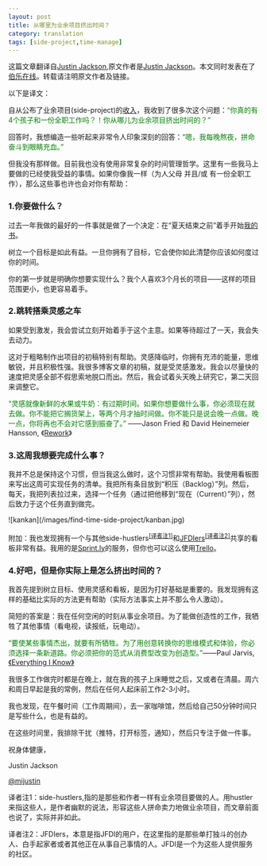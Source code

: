 ```yaml
---
layout: post
title: 从哪里为业余项目挤出时间？
category: translation
tags: [side-project,time-manage]
---
```


这篇文章翻译自[Justin Jackson](http://justinjackson.ca/where-do-you-find-the-time-for-side-projects/),原文作者是[Justin Jackson](http://justinjackson.ca/where-do-you-find-the-time-for-side-projects/)。本文同时发表在了[伯乐在线](http://blog.jobbole.com/59384/)。转载请注明原文作者及链接。

以下是译文：

<p>自从公布了业余项目(side-project)的<a href="http://justinjackson.ca/2013-revenue-stats/" target="_blank">收入</a>，我收到了很多次这个问题：<span style="color: #008000;">&#8220;你真的有4个孩子和一份全职工作吗？！你从哪儿为业余项目挤出时间的？&#8221;</span></p>
<p>回答时，我想编造一些听起来非常令人印象深刻的回答：<span style="color: #008000;">&#8220;嗯，我每晚熬夜，拼命奋斗到眼睛充血。&#8221;</span></p>
<p>但我没有那样做。目前我也没有使用非常复杂的时间管理哲学。这里有一些我马上要做的已经使我受益的事情。如果你像我一样（为人父母 并且/或 有一份全职工作），那么这些事也许也会对你有帮助：</p>
<h3>1.你要做什么？</h3>
<p>过去一年我做的最好的一件事就是做了一个决定：在“夏天结束之前”着手开始<a href="https://gumroad.com/l/amplification" target="_blank">我的书</a>。</p>
<p>树立一个目标是如此有益。一旦你拥有了目标，它会使你如此清楚你应该如何度过你的时间。</p>
<p>你的第一步就是明确你想要实现什么？我个人喜欢3个月长的项目——这样的项目范围更小，也更容易着手。</p>
<h3>2.跳转搭乘灵感之车</h3>
<p>如果受到激发，我会尝试立刻开始着手于这个主意。如果等待超过了一天，我会失去动力。</p>
<p>这对于粗略制作出项目的初稿特别有帮助。灵感降临时，你拥有充沛的能量，思维敏锐，并且积极性强。我很多博客文章的初稿，就是受灵感激发。我会以尽量快的速度把灵感全部不假思索地脱口而出。然后，我会试着头天晚上研究它，第二天回来调整它。</p>
<p style="text-align: left;"><span style="color: #008000;">&#8220;灵感就像新鲜的水果或牛奶：有过期时间。如果你想要做什么事，你必须现在就去做。你不能把它搁货架上，等两个月才抽时间做。你不能只是说会晚一点做。晚一点，你将再也不会对它感到振奋了。&#8221; </span>——Jason Fried 和 David Heinemeier Hansson, 《<span class='wp_keywordlink'><a href="http://www.amazon.cn/gp/product/B0048EKQS0/ref=as_li_qf_sp_asin_il_tl?ie=UTF8&camp=536&creative=3200&creativeASIN=B0048EKQS0&linkCode=as2&tag=vastwork-23" title="重来:更为简单有效的商业思维" rel="nofollow" target="_blank">Rework</a></span>》</p>
<h3>3.这周我想要完成什么事？</h3>
<p>我并不总是保持这个习惯，但当我这么做时，这个习惯非常有帮助。我使用看板图来写出这周可实现任务的清单。我把所有条目放到“积压（Backlog）”列。然后，每天，我把列表拉过来，选择一个任务（通过把他移到“现在（Current）”列），然后致力于这个任务直到做完。</p>
![kankan](/images/find-time-side-project/kanban.jpg)
<p>附加：我也发现拥有一个与其他side-hustlers<sup><a href="#yizhu1">[译者注1]</a></sup>和<a href="http://jfdi.bz/" target="_blank">JFDIers</a><sup><a href="#yizhu2">[译者注2]</a></sup>共享的看板非常有益。我用的是<a href="http://sprint.ly/" target="_blank">Sprint.ly</a>的服务，但你也可以这么使用<a href="https://trello.com/" target="_blank">Trello</a>。</p>
<h3>4.好吧，但是你实际上是怎么挤出时间的？</h3>
<p>我首先提到树立目标、使用灵感和看板，是因为打好基础是重要的。我发现拥有这样的基础比实际的方法更有帮助（实际方法事实上并不那么令人激动）。</p>
<p>简短的答案是：我在任何空闲的时刻从事业余项目。为了能做创造性的工作，我牺牲了其他事情（看电视，读报纸，玩电动）。</p>
<p><span style="color: #008000;">&#8220;要使某些事情杰出，就要有所牺牲。为了用创意转换你的思维模式和体验，你必须选择一条新道路。你必须把你的范式从消费型改变为创造型。&#8221;</span>——Paul Jarvis, <a href="http://pjrvs.com/everything/" target="_blank">《Everything I Know》</a></p>
<p>我很多工作做完时都是在晚上，就在我的孩子上床睡觉之后，又或者在清晨。周六和周日早起是我的常例，然后在任何人起床前工作2-3小时。</p>
<p>我也发现，在午餐时间（工作周期间），去一家咖啡馆，然后给自己50分钟时间只是写些什么，也是有益的。</p>
<p>在这些时间里，我排除干扰（推特，打开标签，通知），然后只专注于做一件事。</p>
<p>祝身体健康，</p>
<p>Justin Jackson</p>
<p><a href="http://twitter.com/mijustin" target="_blank">@mijustin</a></p>
<p><a name="yizhu1"></a>译者注1：side-hustlers,指的是那些和作者一样有业余项目要做的人。用hustler来指这些人，是作者幽默的说法，形容这些人拼命卖力地做业余项目，而文章前面也说了，实际并非如此。</p>
<p><a name="yizhu2"></a>译者注2：JFDIers，本意是指JFDI的用户，在这里指的是那些单打独斗的创办人、白手起家者或者其他正在从事自己事情的人。JFDI是一个为这些人提供服务的社区。</p>

